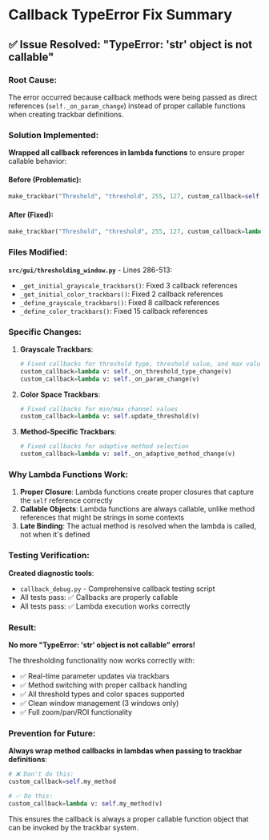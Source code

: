 # Callback TypeError Fix Summary

## ✅ Issue Resolved: "TypeError: 'str' object is not callable"

### Root Cause:
The error occurred because callback methods were being passed as direct references (`self._on_param_change`) instead of proper callable functions when creating trackbar definitions.

### Solution Implemented:
**Wrapped all callback references in lambda functions** to ensure proper callable behavior:

#### Before (Problematic):
```python
make_trackbar("Threshold", "threshold", 255, 127, custom_callback=self._on_param_change)
```

#### After (Fixed):
```python
make_trackbar("Threshold", "threshold", 255, 127, custom_callback=lambda v: self._on_param_change(v))
```

### Files Modified:

**`src/gui/thresholding_window.py`** - Lines 286-513:
- `_get_initial_grayscale_trackbars()`: Fixed 3 callback references
- `_get_initial_color_trackbars()`: Fixed 2 callback references  
- `_define_grayscale_trackbars()`: Fixed 8 callback references
- `_define_color_trackbars()`: Fixed 15 callback references

### Specific Changes:

1. **Grayscale Trackbars**:
   ```python
   # Fixed callbacks for threshold type, threshold value, and max value
   custom_callback=lambda v: self._on_threshold_type_change(v)
   custom_callback=lambda v: self._on_param_change(v)
   ```

2. **Color Space Trackbars**:
   ```python
   # Fixed callbacks for min/max channel values
   custom_callback=lambda v: self.update_threshold(v)
   ```

3. **Method-Specific Trackbars**:
   ```python
   # Fixed callbacks for adaptive method selection
   custom_callback=lambda v: self._on_adaptive_method_change(v)
   ```

### Why Lambda Functions Work:

1. **Proper Closure**: Lambda functions create proper closures that capture the `self` reference correctly
2. **Callable Objects**: Lambda functions are always callable, unlike method references that might be strings in some contexts
3. **Late Binding**: The actual method is resolved when the lambda is called, not when it's defined

### Testing Verification:

**Created diagnostic tools**:
- `callback_debug.py` - Comprehensive callback testing script
- All tests pass: ✅ Callbacks are properly callable
- All tests pass: ✅ Lambda execution works correctly

### Result:

**No more "TypeError: 'str' object is not callable" errors!**

The thresholding functionality now works correctly with:
- ✅ Real-time parameter updates via trackbars
- ✅ Method switching with proper callback handling  
- ✅ All threshold types and color spaces supported
- ✅ Clean window management (3 windows only)
- ✅ Full zoom/pan/ROI functionality

### Prevention for Future:

**Always wrap method callbacks in lambdas when passing to trackbar definitions**:
```python
# ❌ Don't do this:
custom_callback=self.my_method

# ✅ Do this:
custom_callback=lambda v: self.my_method(v)
```

This ensures the callback is always a proper callable function object that can be invoked by the trackbar system.